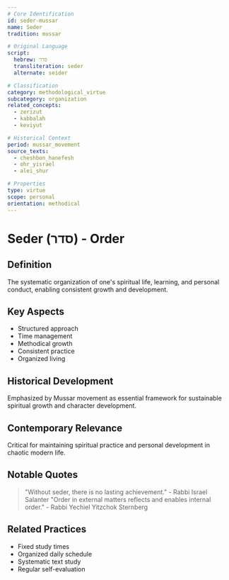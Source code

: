 ```yaml
---
# Core Identification
id: seder-mussar
name: Seder
tradition: mussar

# Original Language
script:
  hebrew: סדר
  transliteration: seder
  alternate: seider

# Classification
category: methodological_virtue
subcategory: organization
related_concepts:
  - zerizut
  - kabbalah
  - keviyut

# Historical Context
period: mussar_movement
source_texts:
  - cheshbon_hanefesh
  - ohr_yisrael
  - alei_shur

# Properties
type: virtue
scope: personal
orientation: methodical
---
```


# Seder (סדר) - Order

## Definition
The systematic organization of one's spiritual life, learning, and personal conduct, enabling consistent growth and development.

## Key Aspects
- Structured approach
- Time management
- Methodical growth
- Consistent practice
- Organized living

## Historical Development
Emphasized by Mussar movement as essential framework for sustainable spiritual growth and character development.

## Contemporary Relevance
Critical for maintaining spiritual practice and personal development in chaotic modern life.

## Notable Quotes
> "Without seder, there is no lasting achievement." - Rabbi Israel Salanter
> "Order in external matters reflects and enables internal order." - Rabbi Yechiel Yitzchok Sternberg

## Related Practices
- Fixed study times
- Organized daily schedule
- Systematic text study
- Regular self-evaluation